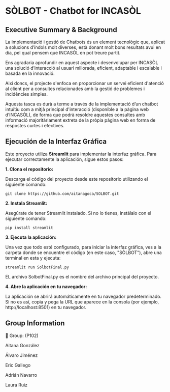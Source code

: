 # SÒLBOT - Chatbot for INCASÒL

## Executive Summary & Background

La implementació i gestió de Chatbots és un element tecnològic que, aplicat a solucions d’índols molt diverses, està donant molt bons resultats avui en dia, pel qual pensem que INCASÒL en pot treure partit.

Ens agradaria aprofundir en aquest aspecte i desenvolupar per INCASÒL una solució d’interacció al usuari millorada, eficient, adaptable i escalable i basada en la innovació.

Així doncs, el projecte s'enfoca en proporcionar un servei eficient d'atenció al client per a consultes relacionades amb la gestió de problemes i incidències simples. 

Aquesta tasca es durà a terme a través de la implementació d’un chatbot intuïtiu com a mitjà principal d'interacció (disponible a la pàgina web d’INCASÒL), de forma que podrà resoldre aquestes consultes amb informació majoritàriament extreta de la pròpia pàgina web en forma de respostes curtes i efectives.

## Ejecución de la Interfaz Gráfica

Este proyecto utiliza **Streamlit** para implementar la interfaz gráfica. Para ejecutar correctamente la aplicación, sigue estos pasos:

**1. Clona el repositorio:**

Descarga el código del proyecto desde este repositorio utilizando el siguiente comando:

    git clone https://github.com/aitanagoca/SOLBOT.git

**2. Instala Streamlit:**

Asegúrate de tener Streamlit instalado. Si no lo tienes, instálalo con el siguiente comando:

    pip install streamlit

**3. Ejecuta la aplicación:**

Una vez que todo esté configurado, para iniciar la interfaz gráfica, ves a la carpeta donde se encuentre el código (en este caso, "SÒLBOT"), abre una terminal en esta y ejecuta:

    streamlit run SolbotFinal.py

EL archivo SolbotFinal.py es el nombre del archivo principal del proyecto.

**4. Abre la aplicación en tu navegador:**

La aplicación se abrirá automáticamente en tu navegador predeterminado. Si no es así, copia y pega la URL que aparece en la consola (por ejemplo, http://localhost:8501) en tu navegador.

## Group Information 

👥 Group: (P102)

Aitana González

Álvaro Jiménez

Eric Gallego

Adrián Navarro

Laura Ruiz
